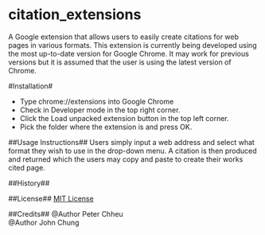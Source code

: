 # citation_extensions

A Google extension that allows users to easily create citations for web pages in various formats. This extension is currently being developed using the most up-to-date version for Google Chrome. It may work for previous versions but it is assumed that the user is using the latest version of Chrome.


#Installation#
* Type chrome://extensions into Google Chrome
* Check in Developer mode in the top right corner.
* Click the Load unpacked extension button in the top left corner.
* Pick the folder where the extension is and press OK.


##Usage Instructions##
Users simply input a web address and select what format they wish to use in the drop-down menu.  A citation is then produced and returned which the users may copy and paste to create their works cited page.


##History##


##License##
[MIT License](http://www.opensource.org/licenses/mit_license.php)


##Credits##
@Author Peter Chheu  
@Author John Chung
